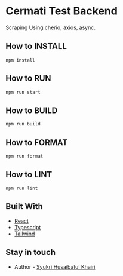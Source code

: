 # Cermati Test Backend

Scraping Using cherio, axios, async.

## How to INSTALL

```
npm install
```

## How to RUN

```
npm run start
```


## How to BUILD

```
npm run build
```


## How to FORMAT

```
npm run format
```


## How to LINT

```
npm run lint
```

## Built With

-   [React](https://www.npmjs.com/package/react) 
-   [Typescript](https://www.npmjs.com/package/typescript) 
-   [Tailwind](https://www.npmjs.com/package/tailwind) 

## Stay in touch

-   Author - [Syukri Husaibatul Khairi](https://linkedin.com/syukri-husaibatul-khairi-a6297314b/)
